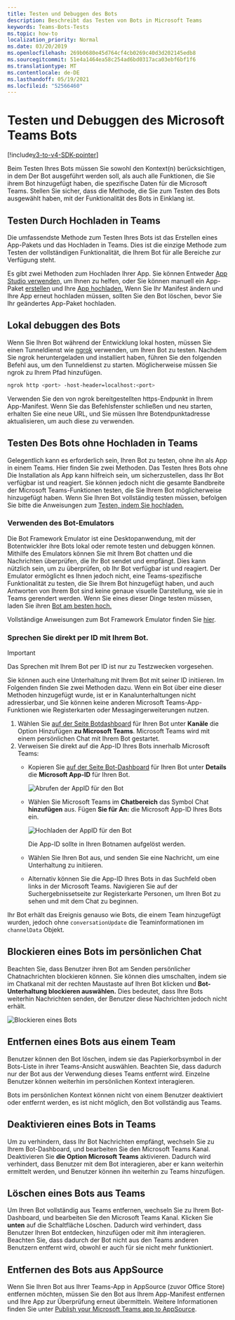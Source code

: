```yaml
---
title: Testen und Debuggen des Bots
description: Beschreibt das Testen von Bots in Microsoft Teams
keywords: Teams-Bots-Tests
ms.topic: how-to
localization_priority: Normal
ms.date: 03/20/2019
ms.openlocfilehash: 269b0680e45d764cf4cb0269c40d3d202145edb8
ms.sourcegitcommit: 51e4a1464ea58c254ad6bd0317aca03ebf6bf1f6
ms.translationtype: MT
ms.contentlocale: de-DE
ms.lasthandoff: 05/19/2021
ms.locfileid: "52566460"
---
```

# <a name="test-and-debug-your-microsoft-teams-bot"></a>Testen und Debuggen des Microsoft Teams Bots

[!include[v3-to-v4-SDK-pointer](~/includes/v3-to-v4-pointer-bots.md)]

Beim Testen Ihres Bots müssen Sie sowohl den Kontext(n) berücksichtigen, in dem Der Bot ausgeführt werden soll, als auch alle Funktionen, die Sie ihrem Bot hinzugefügt haben, die spezifische Daten für die Microsoft Teams. Stellen Sie sicher, dass die Methode, die Sie zum Testen des Bots ausgewählt haben, mit der Funktionalität des Bots in Einklang ist.

## <a name="test-by-uploading-to-teams"></a>Testen Durch Hochladen in Teams

Die umfassendste Methode zum Testen Ihres Bots ist das Erstellen eines App-Pakets und das Hochladen in Teams. Dies ist die einzige Methode zum Testen der vollständigen Funktionalität, die Ihrem Bot für alle Bereiche zur Verfügung steht.

Es gibt zwei Methoden zum Hochladen Ihrer App. Sie können Entweder [App Studio verwenden,](~/concepts/build-and-test/app-studio-overview.md) um Ihnen zu helfen, oder Sie können manuell ein App-Paket [erstellen](~/concepts/build-and-test/apps-package.md) und Ihre [App hochladen.](~/concepts/deploy-and-publish/apps-upload.md) Wenn Sie Ihr Manifest ändern und Ihre App [](#deleting-a-bot-from-teams) erneut hochladen müssen, sollten Sie den Bot löschen, bevor Sie Ihr geändertes App-Paket hochladen.

## <a name="debug-your-bot-locally"></a>Lokal debuggen des Bots

Wenn Sie Ihren Bot während der Entwicklung lokal hosten, müssen Sie einen Tunneldienst wie [ngrok](https://ngrok.com/) verwenden, um Ihren Bot zu testen. Nachdem Sie ngrok heruntergeladen und installiert haben, führen Sie den folgenden Befehl aus, um den Tunneldienst zu starten. Möglicherweise müssen Sie ngrok zu Ihrem Pfad hinzufügen.

```bash
ngrok http <port> -host-header=localhost:<port>
```

Verwenden Sie den von ngrok bereitgestellten https-Endpunkt in Ihrem App-Manifest. Wenn Sie das Befehlsfenster schließen und neu starten, erhalten Sie eine neue URL, und Sie müssen Ihre Botendpunktadresse aktualisieren, um auch diese zu verwenden.

## <a name="testing-your-bot-without-uploading-to-teams"></a>Testen Des Bots ohne Hochladen in Teams

Gelegentlich kann es erforderlich sein, Ihren Bot zu testen, ohne ihn als App in einem Teams. Hier finden Sie zwei Methoden. Das Testen Ihres Bots ohne Die Installation als App kann hilfreich sein, um sicherzustellen, dass Ihr Bot verfügbar ist und reagiert. Sie können jedoch nicht die gesamte Bandbreite der Microsoft Teams-Funktionen testen, die Sie Ihrem Bot möglicherweise hinzugefügt haben. Wenn Sie Ihren Bot vollständig testen müssen, befolgen Sie bitte die Anweisungen zum [Testen, indem Sie hochladen.](#test-by-uploading-to-teams)

### <a name="use-the-bot-emulator"></a>Verwenden des Bot-Emulators

Die Bot Framework Emulator ist eine Desktopanwendung, mit der Botentwickler ihre Bots lokal oder remote testen und debuggen können. Mithilfe des Emulators können Sie mit Ihrem Bot chatten und die Nachrichten überprüfen, die Ihr Bot sendet und empfängt. Dies kann nützlich sein, um zu überprüfen, ob Ihr Bot verfügbar ist und reagiert. Der Emulator ermöglicht es Ihnen jedoch nicht, eine Teams-spezifische Funktionalität zu testen, die Sie Ihrem Bot hinzugefügt haben, und auch Antworten von Ihrem Bot sind keine genaue visuelle Darstellung, wie sie in Teams gerendert werden. Wenn Sie eines dieser Dinge testen müssen, laden Sie ihren [Bot am besten hoch.](#test-by-uploading-to-teams)

Vollständige Anweisungen zum Bot Framework Emulator finden Sie [hier](/azure/bot-service/bot-service-debug-emulator?view=azure-bot-service-4.0&preserve-view=true).

### <a name="talk-to-your-bot-directly-by-id"></a>Sprechen Sie direkt per ID mit Ihrem Bot.

>[!Important]
>Das Sprechen mit Ihrem Bot per ID ist nur zu Testzwecken vorgesehen.

Sie können auch eine Unterhaltung mit Ihrem Bot mit seiner ID initiieren. Im Folgenden finden Sie zwei Methoden dazu. Wenn ein Bot über eine dieser Methoden hinzugefügt wurde, ist er in Kanalunterhaltungen nicht adressierbar, und Sie können keine anderen Microsoft Teams-App-Funktionen wie Registerkarten oder Messagingerweiterungen nutzen.

1. Wählen Sie [auf der Seite Botdashboard](https://dev.botframework.com/bots) für Ihren Bot unter **Kanäle** die Option Hinzufügen **zu Microsoft Teams**. Microsoft Teams wird mit einem persönlichen Chat mit Ihrem Bot gestartet.
2. Verweisen Sie direkt auf die App-ID Ihres Bots innerhalb Microsoft Teams:
   * Kopieren Sie [auf der Seite Bot-Dashboard](https://dev.botframework.com/bots) für Ihren Bot unter **Details** die **Microsoft App-ID** für Ihren Bot.
  
     ![Abrufen der AppID für den Bot](~/assets/images/bots_appid_botframework.png)
  
   * Wählen Sie Microsoft Teams im **Chatbereich** das Symbol Chat **hinzufügen** aus. Fügen **Sie für An:** die Microsoft App-ID Ihres Bots ein.
  
     ![Hochladen der AppID für den Bot](~/assets/images/bots_uploading.png)

     Die App-ID sollte in Ihren Botnamen aufgelöst werden.

   * Wählen Sie Ihren Bot aus, und senden Sie eine Nachricht, um eine Unterhaltung zu initiieren.
   * Alternativ können Sie die App-ID Ihres Bots in das Suchfeld oben links in der Microsoft Teams. Navigieren Sie auf der Suchergebnissetseite zur Registerkarte Personen, um Ihren Bot zu sehen und mit dem Chat zu beginnen.

Ihr Bot erhält das Ereignis genauso wie Bots, die einem Team hinzugefügt wurden, jedoch ohne `conversationUpdate` die Teaminformationen im `channelData` Objekt.

## <a name="blocking-a-bot-in-personal-chat"></a>Blockieren eines Bots im persönlichen Chat

Beachten Sie, dass Benutzer ihren Bot am Senden persönlicher Chatnachrichten blockieren können. Sie können dies umschalten, indem sie im Chatkanal mit der rechten Maustaste auf Ihren Bot klicken und **Bot-Unterhaltung blockieren auswählen.** Dies bedeutet, dass Ihre Bots weiterhin Nachrichten senden, der Benutzer diese Nachrichten jedoch nicht erhält.

![Blockieren eines Bots](~/assets/images/bots/botdisable.png)

## <a name="removing-a-bot-from-a-team"></a>Entfernen eines Bots aus einem Team

Benutzer können den Bot löschen, indem sie das Papierkorbsymbol in der Bots-Liste in ihrer Teams-Ansicht auswählen. Beachten Sie, dass dadurch nur der Bot aus der Verwendung dieses Teams entfernt wird. Einzelne Benutzer können weiterhin im persönlichen Kontext interagieren.

Bots im persönlichen Kontext können nicht von einem Benutzer deaktiviert oder entfernt werden, es ist nicht möglich, den Bot vollständig aus Teams.

## <a name="disabling-a-bot-in-teams"></a>Deaktivieren eines Bots in Teams

Um zu verhindern, dass Ihr Bot Nachrichten empfängt, wechseln Sie zu Ihrem Bot-Dashboard, und bearbeiten Sie den Microsoft Teams Kanal. Deaktivieren Sie **die Option Microsoft Teams** aktivieren. Dadurch wird verhindert, dass Benutzer mit dem Bot interagieren, aber er kann weiterhin ermittelt werden, und Benutzer können ihn weiterhin zu Teams hinzufügen.

## <a name="deleting-a-bot-from-teams"></a>Löschen eines Bots aus Teams

Um Ihren Bot vollständig aus Teams entfernen, wechseln Sie zu Ihrem Bot-Dashboard, und bearbeiten Sie den Microsoft Teams Kanal. Klicken Sie **unten** auf die Schaltfläche Löschen. Dadurch wird verhindert, dass Benutzer Ihren Bot entdecken, hinzufügen oder mit ihm interagieren. Beachten Sie, dass dadurch der Bot nicht aus den Teams anderen Benutzern entfernt wird, obwohl er auch für sie nicht mehr funktioniert.

## <a name="removing-your-bot-from-appsource"></a>Entfernen des Bots aus AppSource

Wenn Sie Ihren Bot aus Ihrer Teams-App in AppSource (zuvor Office Store) entfernen möchten, müssen Sie den Bot aus Ihrem App-Manifest entfernen und Ihre App zur Überprüfung erneut übermitteln. Weitere Informationen finden Sie unter [Publish your Microsoft Teams app to AppSource](~/concepts/deploy-and-publish/apps-publish.md).
